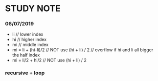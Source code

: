 # STUDY NOTE

### 06/07/2019
- li // lower index
- hi // higher index
- mi // middle index
- mi = li + (hi-li)/2 // NOT use (hi + li) / 2  // overflow if hi and li all bigger the half index
- mi = li/2 + hi/2    // NOT use (hi + li) / 2  

### recursive + loop
